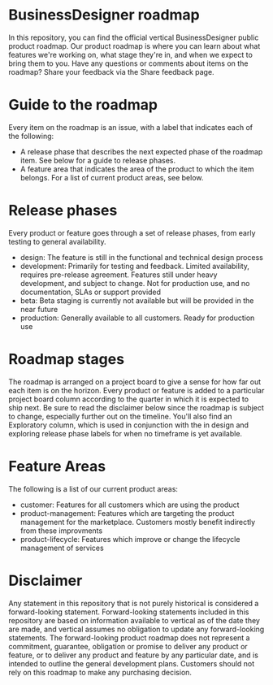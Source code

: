 # BusinessDesigner roadmap
In this repository, you can find the official vertical BusinessDesigner public product roadmap. Our product roadmap is where you can learn about what features we're working on, what stage they're in, and when we expect to bring them to you. Have any questions or comments about items on the roadmap? Share your feedback via the Share feedback page.

# Guide to the roadmap

Every item on the roadmap is an issue, with a label that indicates each of the following:

* A release phase that describes the next expected phase of the roadmap item. See below for a guide to release phases.
* A feature area that indicates the area of the product to which the item belongs. For a list of current product areas, see below.

# Release phases

Every product or feature goes through a set of release phases, from early testing to general availability.

* design: The feature is still in the functional and technical design process
* development: Primarily for testing and feedback. Limited availability, requires pre-release agreement. Features still under heavy development, and subject to change. Not for production use, and no documentation, SLAs or support provided
* beta: Beta staging is currently not available but will be provided in the near future
* production: Generally available to all customers. Ready for production use

# Roadmap stages

The roadmap is arranged on a project board to give a sense for how far out each item is on the horizon. Every product or feature is added to a particular project board column according to the quarter in which it is expected to ship next. Be sure to read the disclaimer below since the roadmap is subject to change, especially further out on the timeline. You'll also find an Exploratory column, which is used in conjunction with the in design and exploring release phase labels for when no timeframe is yet available.

# Feature Areas

The following is a list of our current product areas:

* customer: Features for all customers which are using the product
* product-management: Features which are targeting the product management for the marketplace. Customers mostly benefit indirectly from these improvments
* product-lifecycle: Features which improve or change the lifecycle management of services

# Disclaimer
Any statement in this repository that is not purely historical is considered a forward-looking statement. Forward-looking statements included in this repository are based on information available to vertical as of the date they are made, and vertical assumes no obligation to update any forward-looking statements. The forward-looking product roadmap does not represent a commitment, guarantee, obligation or promise to deliver any product or feature, or to deliver any product and feature by any particular date, and is intended to outline the general development plans. Customers should not rely on this roadmap to make any purchasing decision.

